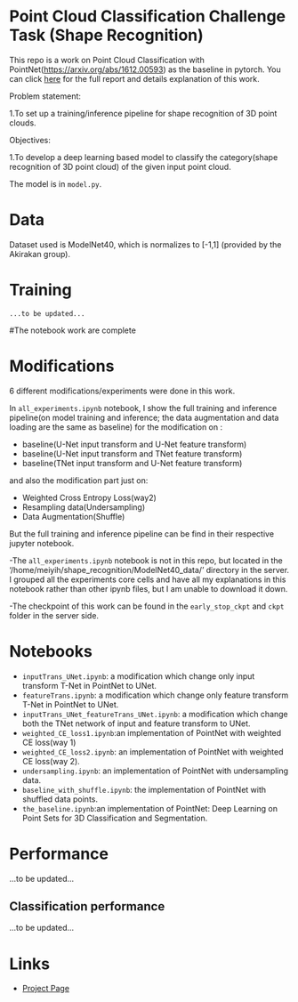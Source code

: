 # Point Cloud Classification Challenge Task (Shape Recognition)
This repo is a work on Point Cloud Classification with PointNet(https://arxiv.org/abs/1612.00593) as the baseline in pytorch. You can click [here](https://docs.google.com/document/d/1lNPMejT5hPoa-btcG6Bv2YBOYpjswFQNqcnAJXFTXU4/edit#) for the full report and details explanation of this work. 

Problem statement: 

1.To set up a training/inference pipeline for shape recognition of 3D point clouds.
 
Objectives: 

1.To develop a deep learning based model to classify the category(shape recognition of 3D point cloud) of the given input point cloud.

The model is in `model.py`.

# Data 
Dataset used is ModelNet40, which is normalizes to [-1,1] (provided by the Akirakan group).

# Training 

```
...to be updated...
```

#The notebook work are complete

# Modifications
6 different modifications/experiments were done in this work.

In `all_experiments.ipynb` notebook, I show the full training and inference pipeline(on model training and inference; the data augmentation and data loading are the same as baseline) for the modification on :

* baseline(U-Net input transform and U-Net feature transform)
* baseline(U-Net input transform and TNet feature transform)
* baseline(TNet input transform and U-Net feature transform)

and also the modification part just on:

* Weighted Cross Entropy Loss(way2)
* Resampling data(Undersampling)
* Data Augmentation(Shuffle)

But the full training and inference pipeline can be find in their respective jupyter notebook.

-The `all_experiments.ipynb` notebook is not in this repo, but located in the ‘/home/meiyih/shape_recognition/ModelNet40_data/’ directory in the server. I grouped all the experiments core cells and have all my explanations in this notebook rather than other ipynb files, but I am unable to download it down. 

-The checkpoint of this work can be found in the `early_stop_ckpt` and `ckpt` folder in the server side.

# Notebooks
* `inputTrans_UNet.ipynb`: a modification which change only input transform T-Net in PointNet to UNet.
* `featureTrans.ipynb`: a modification which change only feature transform T-Net in PointNet to UNet.
* `inputTrans_UNet_featureTrans_UNet.ipynb`: a modification which change both the TNet network of input and feature transform to UNet.
* `weighted_CE_loss1.ipynb`:an implementation of PointNet with weighted CE loss(way 1)
* `weighted_CE_loss2.ipynb`: an implementation of PointNet with weighted CE loss(way 2).
* `undersampling.ipynb`: an implementation of PointNet with undersampling data.
* `baseline_with_shuffle.ipynb`: the implementation of PointNet with shuffled data points.
* `the_baseline.ipynb`:an implementation of PointNet: Deep Learning on Point Sets for 3D Classification and Segmentation.

# Performance
...to be updated...
## Classification performance
...to be updated...

# Links

- [Project Page](http://stanford.edu/~rqi/pointnet/)
